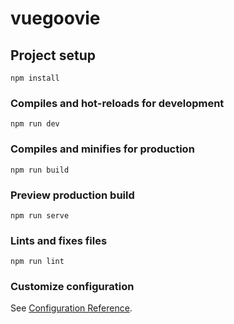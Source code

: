 # vuegoovie

## Project setup
```
npm install
```

### Compiles and hot-reloads for development
```
npm run dev
```

### Compiles and minifies for production
```
npm run build
```

### Preview production build
```
npm run serve
```


### Lints and fixes files
```
npm run lint
```

### Customize configuration
See [Configuration Reference](https://cli.vuejs.org/config/).
